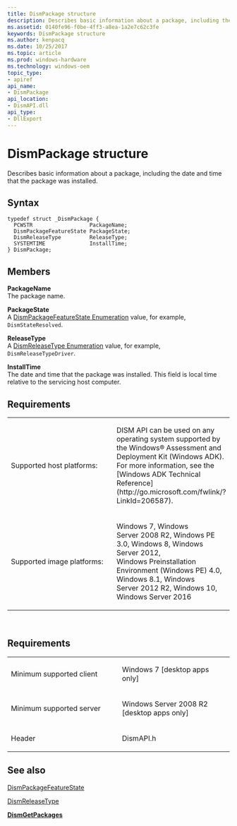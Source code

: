 ```yaml
---
title: DismPackage structure
description: Describes basic information about a package, including the date and time that the package was installed.
ms.assetid: 0140fe96-f0be-4ff3-a8ea-1a2e7c62c3fe
keywords: DismPackage structure
ms.author: kenpacq
ms.date: 10/25/2017
ms.topic: article
ms.prod: windows-hardware
ms.technology: windows-oem
topic_type: 
- apiref
api_name: 
- DismPackage
api_location: 
- DismAPI.dll
api_type: 
- DllExport
---
```


# DismPackage structure


Describes basic information about a package, including the date and time that the package was installed.

Syntax
---

```
typedef struct _DismPackage {
  PCWSTR                  PackageName;
  DismPackageFeatureState PackageState;
  DismReleaseType         ReleaseType;
  SYSTEMTIME              InstallTime;
} DismPackage;
```

Members
----

**PackageName**  
The package name.

**PackageState**  
A [DismPackageFeatureState Enumeration](dismpackagefeaturestate-enumeration.md) value, for example, `DismStateResolved`.

**ReleaseType**  
A [DismReleaseType Enumeration](dismreleasetype-enumeration.md) value, for example, `DismReleaseTypeDriver`.

**InstallTime**  
The date and time that the package was installed. This field is local time relative to the servicing host computer.

## <span id="Requirements"></span><span id="requirements"></span><span id="REQUIREMENTS"></span>Requirements


<table>
<colgroup>
<col width="50%" />
<col width="50%" />
</colgroup>
<tbody>
<tr class="odd">
<td><p>Supported host platforms:</p></td>
<td><p>DISM API can be used on any operating system supported by the Windows® Assessment and Deployment Kit (Windows ADK). For more information, see the [Windows ADK Technical Reference](http://go.microsoft.com/fwlink/?LinkId=206587).</p></td>
</tr>
<tr class="even">
<td><p>Supported image platforms:</p></td>
<td><p>Windows 7, Windows Server 2008 R2, Windows PE 3.0, Windows 8, Windows Server 2012, Windows Preinstallation Environment (Windows PE) 4.0, Windows 8.1, Windows Server 2012 R2, Windows 10, Windows Server 2016</p></td>
</tr>
</tbody>
</table>

 

Requirements
---------

<table>
<colgroup>
<col width="50%" />
<col width="50%" />
</colgroup>
<tbody>
<tr class="odd">
<td><p>Minimum supported client</p></td>
<td><p>Windows 7 [desktop apps only]</p></td>
</tr>
<tr class="even">
<td><p>Minimum supported server</p></td>
<td><p>Windows Server 2008 R2 [desktop apps only]</p></td>
</tr>
<tr class="odd">
<td><p>Header</p></td>
<td>DismAPI.h</td>
</tr>
</tbody>
</table>

## <span id="see_also"></span>See also


[DismPackageFeatureState](dismpackagefeaturestate-enumeration.md)

[DismReleaseType](dismreleasetype-enumeration.md)

[**DismGetPackages**](dismgetpackages-function.md)

 

 




